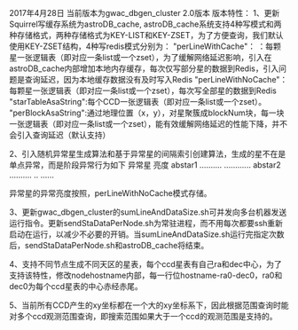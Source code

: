 2017年4月28日
当前版本为gwac_dbgen_cluster 2.0版本
版本特性：
1、更新Squirrel写缓存系统为astroDB_cache, astroDB_cache系统支持4种写模式和两种存储格式，两种存储格式为KEY-LIST和KEY-ZSET，为了方便查询，我们默认使用KEY-ZSET结构，4种写redis模式分别为：
 "perLineWithCache"： ：每颗星一张逻辑表（即对应一条list或一个zset），为了缓解网络延迟影响，引入在astroDB_cache内部增加本地内存缓存，每次仅写部分星的数据到Redis，引入问题是查询延迟，因为本地缓存数据没有及时写入Redis
"perLineWithNoCache"：每颗星一张逻辑表（即对应一条list或一个zset），每次写全部星的数据到Redis
"starTableAsaString":每个CCD一张逻辑表（即对应一条list或一个zset）。
"perBlockAsaString":通过地理位置（x，y），对星聚簇成blockNum块，每一块一张逻辑表（即对应一条list或一个zset），能有效缓解网络延迟的性能下降，并不会引入查询延迟（默认支持）

2、引入随机异常星生成算法和基于异常星的间隔索引创建算法，生成的星不在是单点异常，而是阶段异常行为如下
异常星         亮度
abstar1     ..........       ............
abstar2            ..........  ..  ......

异常星的异常亮度按照，perLineWithNoCache模式存储。

3、更新gwac_dbgen_cluster的sumLineAndDataSize.sh可并发向多台机器发送运行指令。更新sendStaDataPerNode.sh为常驻进程，而不用每次都要ssh重新启动在运行，以减少不必要的开销。当sumLineAndDataSize.sh运行完指定次数后，sendStaDataPerNode.sh和astroDB_cache将结束。

4、支持不同节点生成不同天区的星表，每个ccd星表有自己ra和dec中心，为了支持该特性，修改nodehostname内部，每一行位hostname-ra0-dec0，ra0和dec0为每个ccd星表的中心赤经赤尾。

5、当前所有CCD产生的xy坐标都在一个大的xy坐标系下，因此根据范围查询时能对多个ccd观测范围查询，即搜索范围如果大于一个ccd的观测范围是支持的。